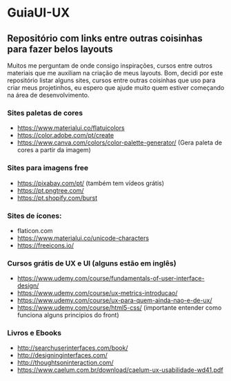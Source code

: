 # GuiaUI-UX
## Repositório com links entre outras coisinhas para fazer belos layouts
Muitos me perguntam de onde consigo inspirações, cursos entre outros materiais que me auxiliam na criação de meus layouts. Bom, decidi por este repositório listar alguns sites, cursos entre outras coisinhas que uso para criar meus projetinhos, eu espero que ajude muito quem estiver começando na área de desenvolvimento.

### Sites paletas de cores
- https://www.materialui.co/flatuicolors <br>
- https://color.adobe.com/pt/create <br>
- https://www.canva.com/colors/color-palette-generator/ (Gera paleta de cores a partir da imagem)
### Sites para imagens free
- https://pixabay.com/pt/ (também tem vídeos grátis) <br>
- https://pt.pngtree.com/ <br>
- https://pt.shopify.com/burst
### Sites de ícones: 
- flaticon.com <br>
- https://www.materialui.co/unicode-characters <br>
- https://freeicons.io/
### Cursos grátis de UX e UI (alguns estão em inglês)
- https://www.udemy.com/course/fundamentals-of-user-interface-design/ <br>
- https://www.udemy.com/course/ux-metrics-introducao/ <br>
- https://www.udemy.com/course/ux-para-quem-ainda-nao-e-de-ux/
- https://www.udemy.com/course/html5-css/ (importante entender como funciona alguns principios do front)
### Livros e Ebooks
- http://searchuserinterfaces.com/book/ <br>
- http://designinginterfaces.com/ <br>
- http://thoughtsoninteraction.com/ <br>
- https://www.caelum.com.br/download/caelum-ux-usabilidade-wd41.pdf
